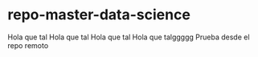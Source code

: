 # repo-master-data-science
Hola que tal
Hola que tal
Hola que tal
Hola que talggggg
Prueba desde el repo remoto
